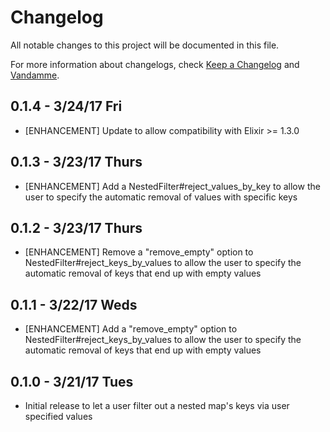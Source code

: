 # Changelog

All notable changes to this project will be documented in this file.

For more information about changelogs, check
[Keep a Changelog](http://keepachangelog.com) and
[Vandamme](http://tech-angels.github.io/vandamme).

## 0.1.4 - 3/24/17 Fri

* [ENHANCEMENT] Update to allow compatibility with Elixir >= 1.3.0

## 0.1.3 - 3/23/17 Thurs

* [ENHANCEMENT] Add a NestedFilter#reject_values_by_key to allow the
user to specify the automatic removal of values with specific keys

## 0.1.2 - 3/23/17 Thurs

* [ENHANCEMENT] Remove a "remove_empty" option to NestedFilter#reject_keys_by_values to allow the
user to specify the automatic removal of keys that end up with empty values

## 0.1.1 - 3/22/17 Weds

* [ENHANCEMENT] Add a "remove_empty" option to NestedFilter#reject_keys_by_values to allow the
user to specify the automatic removal of keys that end up with empty values

## 0.1.0 - 3/21/17 Tues

* Initial release to let a user filter out a nested map's keys via user
specified values
